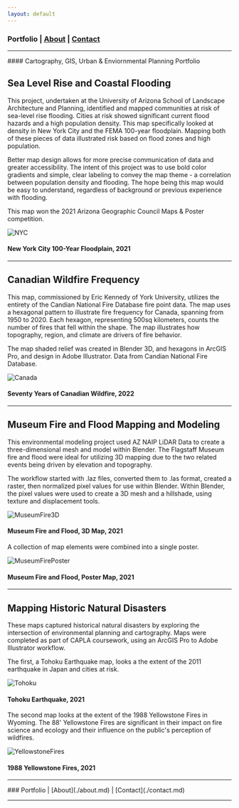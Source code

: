 ```yaml
---
layout: default
---
```

<title>Glenn Ingram Cartography</title>

### Portfolio | [About](./about.md) | [Contact](./contact.md)
<hr> 
#### Cartography, GIS, Urban & Enviornmental Planning Portfolio

## Sea Level Rise and Coastal Flooding

This project, undertaken at the University of Arizona School of Landscape Architecture and Planning, identified and mapped communities at risk of sea-level rise flooding. Cities at risk showed significant current flood hazards and a high population density. This map specifically looked at density in New York City and the FEMA 100-year floodplain. Mapping both of these pieces of data illustrated risk based on flood zones and high population. 

Better map design allows for more precise communication of data and greater accessibility. The intent of this project was to use bold color gradients and simple, clear labeling to convey the map theme - a correlation between population density and flooding. The hope being this map would be easy to understand, regardless of background or previous experience with flooding.

This map won the 2021 Arizona Geographic Council Maps & Poster competition.


![NYC](https://glenningram.github.io/assets/img/Ingram_NYCFloodMap.jpg)
#### New York City 100-Year Floodplain, 2021

 <hr> 


## Canadian Wildfire Frequency

This map, commissioned by Eric Kennedy of York University, utilizes the entirety of the Candian National Fire Database fire point data. The map uses a hexagonal pattern to illustrate fire frequency for Canada, spanning from 1950 to 2020. Each hexagon, representing 500sq kilometers, counts the number of fires that fell within the shape. The map illustrates how topography, region, and climate are drivers of fire behavior.

The map shaded relief was created in Blender 3D, and hexagons in ArcGIS Pro, and design in Adobe Illustrator. Data from Candian National Fire Database.

![Canada](https://glenningram.github.io/assets/img/Ingram_CanadaWildfire.jpg)
#### Seventy Years of Canadian Wildfire, 2022

 <hr> 
 
 
## Museum Fire and Flood Mapping and Modeling

This environmental modeling project used AZ NAIP LiDAR Data to create a three-dimensional mesh and model within Blender. The Flagstaff Museum fire and flood were ideal for utilizing 3D mapping due to the two related events being driven by elevation and topography. 

The workflow started with .laz files,  converted them to .las format, created a raster, then normalized pixel values for use within Blender. Within Blender, the pixel values were used to create a 3D mesh and a hillshade, using texture and displacement tools. 

![MuseumFire3D](https://glenningram.github.io/assets/img/3DFlagstaffMap.jpg)
#### Museum Fire and Flood, 3D Map, 2021

A collection of map elements were combined into a single poster.

![MuseumFirePoster](https://glenningram.github.io/assets/img/MuseumFloodAndFire.jpg)
#### Museum Fire and Flood, Poster Map, 2021
 <hr> 

## Mapping Historic Natural Disasters

These maps captured historical natural disasters by exploring the intersection of environmental planning and cartography. Maps were completed as part of CAPLA coursework, using an ArcGIS Pro to Adobe Illustrator workflow.

The first, a Tohoku Earthquake map, looks a the extent of the 2011 earthquake in Japan and cities at risk.

![Tohoku](https://glenningram.github.io/assets/img/TohokuEarthquake.jpg)
#### Tohoku Earthquake, 2021

The second map looks at the extent of the 1988 Yellowstone Fires in Wyoming. The 88' Yellowstone Fires are significant in their impact on fire science and ecology and their influence on the public's perception of wildfires.

![YellowstoneFires](https://glenningram.github.io/assets/img/1988YellowstoneFires.jpg)
#### 1988 Yellowstone Fires, 2021

<hr> 
### Portfolio | [About](./about.md) | [Contact](./contact.md)
<hr> 
